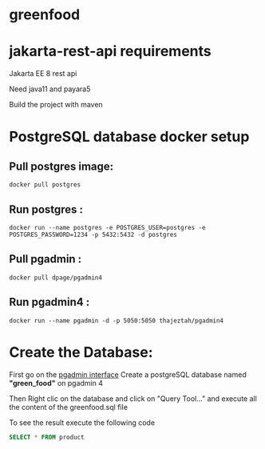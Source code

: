 # greenfood
# jakarta-rest-api requirements

Jakarta EE 8 rest api

Need java11 and payara5

Build the project with maven

# PostgreSQL database docker setup

## Pull postgres image:

`docker pull postgres`

## Run postgres :

`docker run --name postgres -e POSTGRES_USER=postgres -e POSTGRES_PASSWORD=1234 -p 5432:5432 -d postgres`

## Pull pgadmin :

`docker pull dpage/pgadmin4`

## Run pgadmin4 :

`docker run --name pgadmin -d -p 5050:5050 thajeztah/pgadmin4`

# Create the Database:

First go on the [pgadmin interface](http://localhost:5050)
Create a postgreSQL database named __"green_food"__ on pgadmin 4 

Then Right clic on the database and click on "Query Tool..." and execute all the content of the greenfood.sql file

To see the result execute the following code
```sql
SELECT * FROM product
```
